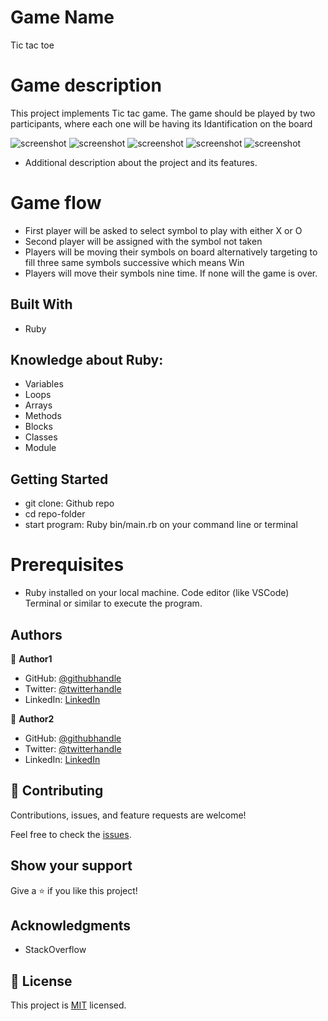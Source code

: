 # Game Name

Tic tac toe
# Game description

This project implements Tic tac game. The game should be played by two participants, where each one will be having its Idantification on the board 

![screenshot](https://github.com/ashraffares/game/blob/readme_game_instructions/images/Capture.PNG)
![screenshot](https://github.com/ashraffares/game/blob/readme_game_instructions/images/Capture1.PNG)
![screenshot](https://github.com/ashraffares/game/blob/readme_game_instructions/images/Capture2.PNG)
![screenshot](https://github.com/ashraffares/game/blob/readme_game_instructions/images/Capture3.PNG)
![screenshot](https://github.com/ashraffares/game/blob/readme_game_instructions/images/Capture5.PNG)
- Additional description about the project and its features.
# Game flow

- First player will be asked to select symbol to play with either X or O
- Second player will be assigned with the symbol not taken
- Players will be moving their symbols on board alternatively targeting to fill three same symbols successive which means Win
- Players will move their symbols nine time. If none will the game is over.

## Built With

- Ruby

## Knowledge about Ruby:

- Variables
- Loops
- Arrays
- Methods
- Blocks
- Classes
- Module
## Getting Started

- git clone: Github repo
- cd repo-folder
- start program: Ruby bin/main.rb on your command line or terminal

# Prerequisites

- Ruby installed on your local machine. Code editor (like  VSCode) Terminal or similar to execute the program.
## Authors

👤 **Author1**

- GitHub: [@githubhandle](https://github.com/@uwadonat)
- Twitter: [@twitterhandle](https://twitter.com/@uwamahoroDonat)
- LinkedIn: [LinkedIn](https://linkedin.com/in/uwamahoro-donat-84b5bb1b7/)

👤 **Author2**


- GitHub: [@githubhandle](https://github.com/ashraffares/http-ashraffares.github.io-)
- Twitter: [@twitterhandle](https://twitter.com/Fares09301164)
- LinkedIn: [LinkedIn](https://www.linkedin.com/in/fares-ashraf-382a35176/)
## 🤝 Contributing

Contributions, issues, and feature requests are welcome!

Feel free to check the [issues](https://github.com/ashraffares/bubble/issues).

## Show your support

Give a ⭐️ if you like this project!

## Acknowledgments

- StackOverflow

## 📝 License

This project is [MIT](https://opensource.org/licenses/MIT) licensed.

